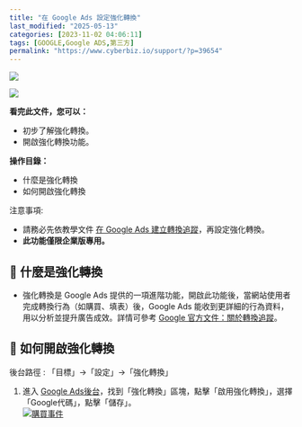 ```yaml
---
title: "在 Google Ads 設定強化轉換"
last_modified: "2025-05-13"
categories: [2023-11-02 04:06:11]
tags: [GOOGLE,Google ADS,第三方]
permalink: "https://www.cyberbiz.io/support/?p=39654"
---
```


![](https://www.cyberbiz.io/support/wp-content/uploads/適用站別.png)

[![](https://www.cyberbiz.io/support/wp-content/uploads/台灣站.png)](https://www.cyberbiz.io/support/?page_id=2490)

**看完此文件，您可以：**  

* 初步了解強化轉換。
* 開啟強化轉換功能。

**操作目錄：**

* 什麼是強化轉換
* 如何開啟強化轉換



注意事項:  

* 請務必先依教學文件 [在 Google Ads 建立轉換追蹤](https://www.cyberbiz.io/support/?p=232)，再設定強化轉換。
* **此功能僅限企業版專用。**



## 📌 什麼是強化轉換



* 強化轉換是 Google Ads 提供的一項進階功能，開啟此功能後，當網站使用者完成轉換行為（如購買、填表）後，Google Ads 能收到更詳細的行為資料，用以分析並提升廣告成效。詳情可參考 [Google 官方文件：關於轉換追蹤](https://support.google.com/google-ads/answer/9888656)。

## 📌 如何開啟強化轉換


後台路徑 :  「目標」→「設定」→「強化轉換」  

1. 進入 [Google Ads後台](https://ads.google.com/intl/zh-TW_tw/home/)，找到「強化轉換」區塊，點擊「啟用強化轉換」，選擇「Google代碼」，點擊「儲存」。  
[![購買事件](https://www.cyberbiz.io/support/wp-content/uploads/GOOGLE-ADWORDS-強化轉換追蹤設定03.png)](https://www.cyberbiz.io/support/wp-content/uploads/GOOGLE-ADWORDS-強化轉換追蹤設定03.png)



